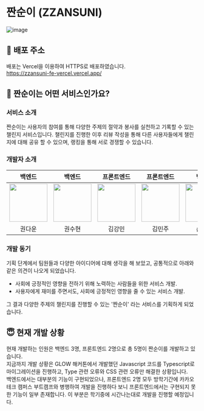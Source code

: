 # 짠순이 (ZZANSUNI)

![image](https://github.com/user-attachments/assets/ba64e28c-e191-4377-8a5d-8d6a8ed4fcee)

## 🚢 배포 주소

배포는 Vercel을 이용하여 HTTPS로 배포하였습니다. <br />
https://zzansuni-fe-vercel.vercel.app/

## 🤔 짠순이는 어떤 서비스인가요?

### 서비스 소개

짠순이는 사용자의 참여를 통해 다양한 주제의 절약과 봉사를 실천하고 기록할 수
있는 챌린지 서비스입니다. 챌린지를 진행한 이후 리뷰 작성을 통해 다른
사용자들에게 챌린지에 대해 공유 할 수 있으며, 랭킹을 통해 서로 경쟁할 수
있습니다.

### 개발자 소개

|                                           백엔드                                           |                                              백엔드                                              |                                        프론트엔드                                        |                                        프론트엔드                                        |                                          백엔드                                          |
| :----------------------------------------------------------------------------------------: | :----------------------------------------------------------------------------------------------: | :--------------------------------------------------------------------------------------: | :--------------------------------------------------------------------------------------: | :--------------------------------------------------------------------------------------: |
| [<img src="https://github.com/momnpa333.png" width="100px">](https://github.com/momnpa333) | [<img src="https://github.com/kwonssshyeon.png" width="100px">](https://github.com/kwonssshyeon) | [<img src="https://github.com/Dobbymin.png" width="100px">](https://github.com/Dobbymin) | [<img src="https://github.com/joojjang.png" width="100px">](https://github.com/joojjang) | [<img src="https://github.com/bayy1216.png" width="100px">](https://github.com/bayy1216) |
|                                           권다운                                           |                                              권수현                                              |                                          김강민                                          |                                          김민주                                          |                                          손홍석                                          |

### 개발 동기

기획 단계에서 팀원들과 다양한 아이디어에 대해 생각을 해 보았고, 공통적으로
아래와 같은 의견이 나오게 되었습니다.

- 사회에 긍정적인 영향을 전하기 위해 노력하는 사람들을 위한 서비스 개발.
- 사용자에게 재미를 주면서도, 사회에 긍정적인 영향을 줄 수 있는 서비스 개발.

그 결과 다양한 주제의 챌린지를 진행할 수 있는 '짠순이' 라는 서비스를 기획하게
되었습니다.

## 😇 현재 개발 상황

현재 개발하는 인원은 백엔드 3명, 프론트엔드 2명으로 총 5명이 짠순이를 개발하고
있습니다. <br /> 지금까지 개발 상황은 GLOW 해커톤에서 개발했던 Javascript 코드를
Typescript로 마이그레이션을 진행하고, Type 관련 오류와 CSS 관련 오류만 해결한
상황입니다. <br /> 백엔드에서는 대부분의 기능이 구현되었으나, 프론트엔드 2명
모두 방학기간에 카카오 테크 캠퍼스 부트캠프와 병행하여 개발을 진행하다 보니
프론트엔드에서는 구현되지 못한 기능이 일부 존재합니다. 이 부분은 학기중에
시간나는대로 개발을 진행할 예정입니다.
